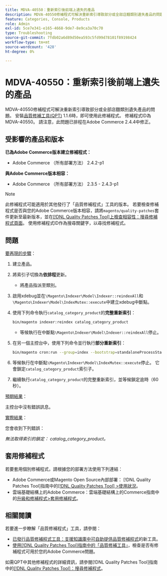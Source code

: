 ```yaml
---
title: MDVA-40550：重新索引後前端上遺失的產品
description: MDVA-40550修補程式可解決重新索引導致部分或全部店麵類別遺失產品的問題。 安裝[Quality Patches Tool (QPT)](https://experienceleague.adobe.com/zh-hant/docs/commerce-operations/tools/quality-patches-tool/quality-patches-tool-to-self-serve-quality-patches) 1.1.6後，即可使用此修補程式。 修補程式ID為MDVA-40550。 請注意，此問題已排程在Adobe Commerce 2.4.4中修正。
feature: Categories, Console, Products
role: Admin
exl-id: 5ce7e341-e165-4668-9de7-8e9ca3a70c70
type: Troubleshooting
source-git-commit: 7fdb02a6d89d50ea593c5fd99d78101f89198424
workflow-type: tm+mt
source-wordcount: '428'
ht-degree: 0%

---
```


# MDVA-40550：重新索引後前端上遺失的產品

MDVA-40550修補程式可解決重新索引導致部分或全部店麵類別遺失產品的問題。 安裝[品質修補工具(QPT)](https://experienceleague.adobe.com/zh-hant/docs/commerce-operations/tools/quality-patches-tool/quality-patches-tool-to-self-serve-quality-patches) 1.1.6時，即可使用此修補程式。 修補程式ID為MDVA-40550。 請注意，此問題已排程在Adobe Commerce 2.4.4中修正。

## 受影響的產品和版本

**已為Adobe Commerce版本建立修補程式：**

* Adobe Commerce （所有部署方法） 2.4.2-p1

**與Adobe Commerce版本相容：**

* Adobe Commerce （所有部署方法） 2.3.5 - 2.4.3-p1

>[!NOTE]
>
>此修補程式可能適用於其他發行了「品質修補程式」工具的版本。 若要檢查修補程式是否與您的Adobe Commerce版本相容，請將`magento/quality-patches`套件更新至最新版本，並在[[!DNL Quality Patches Tool]上檢查相容性：搜尋修補程式頁面](https://experienceleague.adobe.com/zh-hant/docs/commerce-operations/tools/quality-patches-tool/quality-patches-tool-to-self-serve-quality-patches)。 使用修補程式ID作為搜尋關鍵字，以尋找修補程式。

## 問題

<u>要再現的步驟</u>：

1. 建立產品。
1. 將索引子切換為&#x200B;**依排程**&#x200B;更新。
   * 將產品指派至類別。
1. 啟用xdebug並在`\Magento\Indexer\Model\Indexer::reindexAll`和`\Magento\Indexer\Model\IndexMutex::execute`中建立xdebug中斷點。
1. 使用下列命令執行`catalog_category_product`的&#x200B;**完整重新索引**：

   ```bash
   bin/magento indexer:reindex catalog_category_product
   ```

   * 等候執行在中斷點`\Magento\Indexer\Model\Indexer::reindexAll`停止。

1. 在另一個主控台中，使用下列命令並行執行&#x200B;**部分重新索引**：

   ```bash
   bin/magento cron:run --group=index --bootstrap=standaloneProcessStarted=1
   ```

1. 等候執行在中斷點`\Magento\Indexer\Model\IndexMutex::execute`停止。 它會鎖定`catalog_category_product`索引子。
1. 繼續執行`catalog_category_product`的完整重新索引，並等候鎖定逾時（60秒）。

<u>預期結果</u>：

主控台中沒有錯誤訊息。

<u>實際結果</u>：

您會收到下列錯誤：

*無法取得索引的鎖定： catalog_category_product。*

## 套用修補程式

若要套用個別修補程式，請根據您的部署方法使用下列連結：

* Adobe Commerce或Magento Open Source內部部署： [!DNL Quality Patches Tool]指南中的[[!DNL Quality Patches Tool] >使用狀況](/help/tools/quality-patches-tool/usage.md)。
* 雲端基礎結構上的Adobe Commerce：雲端基礎結構上的Commerce指南中的[升級和修補程式>套用修補程式](https://experienceleague.adobe.com/docs/commerce-cloud-service/user-guide/develop/upgrade/apply-patches.html?lang=zh-Hant)。

## 相關閱讀

若要進一步瞭解「品質修補程式」工具，請參閱：

* [已發行品質修補程式工具：支援知識庫中可自助提供品質修補程式](https://experienceleague.adobe.com/zh-hant/docs/commerce-operations/tools/quality-patches-tool/quality-patches-tool-to-self-serve-quality-patches)的新工具。
* [使用[!DNL Quality Patches Tool]指南中的「品質修補工具」](/help/tools/quality-patches-tool/patches-available-in-qpt/check-patch-for-magento-issue-with-magento-quality-patches.md)，檢查是否有修補程式可用於您的Adobe Commerce問題。

如需QPT中其他修補程式的詳細資訊，請參閱[!DNL Quality Patches Tool]指南中的[[!DNL Quality Patches Tool]：搜尋修補程式](https://experienceleague.adobe.com/tools/commerce-quality-patches/index.html?lang=zh-Hant)。

